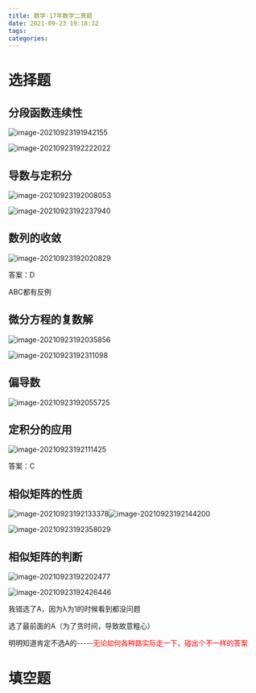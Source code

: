 ```yaml
---
title: 数学-17年数学二真题
date: 2021-09-23 19:18:32
tags:
categories:
---
```


# 选择题



## 分段函数连续性

![image-20210923191942155](https://picgo-freejim.oss-cn-beijing.aliyuncs.com/to_upload/image-20210923191942155.png)

![image-20210923192222022](https://picgo-freejim.oss-cn-beijing.aliyuncs.com/to_upload/image-20210923192222022.png)





## 导数与定积分

![image-20210923192008053](https://picgo-freejim.oss-cn-beijing.aliyuncs.com/to_upload/image-20210923192008053.png)

![image-20210923192237940](https://picgo-freejim.oss-cn-beijing.aliyuncs.com/to_upload/image-20210923192237940.png)



## 数列的收敛

![image-20210923192020829](https://picgo-freejim.oss-cn-beijing.aliyuncs.com/to_upload/image-20210923192020829.png)

答案：D

ABC都有反例





## 微分方程的复数解

![image-20210923192035856](https://picgo-freejim.oss-cn-beijing.aliyuncs.com/to_upload/image-20210923192035856.png)

![image-20210923192311098](https://picgo-freejim.oss-cn-beijing.aliyuncs.com/to_upload/image-20210923192311098.png)



## 偏导数

![image-20210923192055725](https://picgo-freejim.oss-cn-beijing.aliyuncs.com/to_upload/image-20210923192055725.png)



## 定积分的应用

![image-20210923192111425](https://picgo-freejim.oss-cn-beijing.aliyuncs.com/to_upload/image-20210923192111425.png)

答案：C





## 相似矩阵的性质

![image-20210923192133378](https://picgo-freejim.oss-cn-beijing.aliyuncs.com/to_upload/image-20210923192133378.png)![image-20210923192144200](https://picgo-freejim.oss-cn-beijing.aliyuncs.com/to_upload/image-20210923192144200.png)

![image-20210923192358029](https://picgo-freejim.oss-cn-beijing.aliyuncs.com/to_upload/image-20210923192358029.png)





## 相似矩阵的判断

![image-20210923192202477](https://picgo-freejim.oss-cn-beijing.aliyuncs.com/to_upload/image-20210923192202477.png)

![image-20210923192426446](https://picgo-freejim.oss-cn-beijing.aliyuncs.com/to_upload/image-20210923192426446.png)

我错选了A，因为λ为1的时候看到都没问题

选了最前面的A（为了贪时间，导致故意粗心）

明明知道肯定不选A的-----<font color=red>无论如何各种路实际走一下，碰出个不一样的答案</font>





# 填空题





